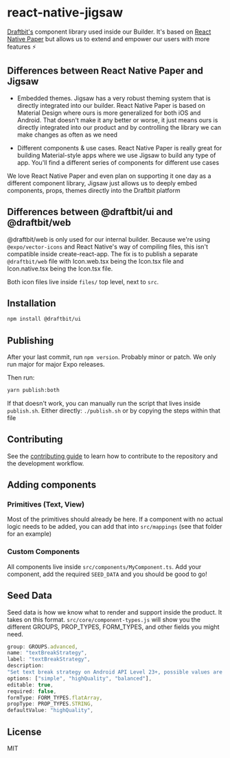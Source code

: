 # react-native-jigsaw

[Draftbit's](https://draftbit.com) component library used inside our Builder. It's based on [React Native Paper](https://github.com/callstack/react-native-paper) but allows us to extend and empower our users with more features ⚡️

## Differences between React Native Paper and Jigsaw

- Embedded themes. Jigsaw has a very robust theming system that is directly integrated into our builder. React Native Paper is based on Material Design where ours is more generalized for both iOS and Android. That doesn't make it any better or worse, it just means ours is directly integrated into our product and by controlling the library we can make changes as often as we need

- Different components & use cases. React Native Paper is really great for building Material-style apps where we use Jigsaw to build any type of app. You'll find a different series of components for different use cases

We love React Native Paper and even plan on supporting it one day as a different component library, Jigsaw just allows us to deeply embed components, props, themes directly into the Draftbit platform

## Differences between @draftbit/ui and @draftbit/web

@draftbit/web is only used for our internal builder. Because we're using `@expo/vector-icons` and React Native's way of compiling files, this isn't compatible inside create-react-app. The fix is to publish a separate `@draftbit/web` file with Icon.web.tsx being the Icon.tsx file and Icon.native.tsx being the Icon.tsx file.

Both icon files live inside `files/` top level, next to `src`.

## Installation

```sh
npm install @draftbit/ui
```

## Publishing

After your last commit, run `npm version`. Probably minor or patch. We only run major for major Expo releases.

Then run:

```sh
yarn publish:both
```

If that doesn't work, you can manually run the script that lives inside `publish.sh`. Either directly: `./publish.sh` or by copying the steps within that file

## Contributing

See the [contributing guide](CONTRIBUTING.md) to learn how to contribute to the repository and the development workflow.

## Adding components


### Primitives (Text, View)

Most of the primitives should already be here. If a component with no actual logic needs to be added, you can add that into `src/mappings` (see that folder for an example)

### Custom Components

All components live inside `src/components/MyComponent.ts`. Add your component, add the required `SEED_DATA` and you should be good to go!

## Seed Data

Seed data is how we know what to render and support inside the product. It takes on this format. `src/core/component-types.js` will show you the different GROUPS, PROP_TYPES, FORM_TYPES, and other fields you might need.

```js
group: GROUPS.advanced,
name: "textBreakStrategy",
label: "textBreakStrategy",
description:
"Set text break strategy on Android API Level 23+, possible values are simple, highQuality, balanced The default value is highQuality.",
options: ["simple", "highQuality", "balanced"],
editable: true,
required: false,
formType: FORM_TYPES.flatArray,
propType: PROP_TYPES.STRING,
defaultValue: "highQuality",
```

## License

MIT
